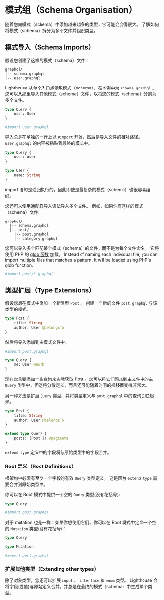 # 模式组（Schema Organisation）

随着您向模式（schema）中添加越来越多的类型，它可能会变得很大。
了解如何将模式（schema）拆分为多个文件并组织类型。

## 模式导入（Schema Imports）

假设您创建了这样的模式（schema）文件：

```
graphql/
|-- schema.graphql
|-- user.graphql
```

Lighthouse 从单个入口点读取模式（schema），在本例中为 `schema.graphql` 。
您可以从那里导入其他模式（schema）文件，以将您的模式（schema）分割为多个文件。

```graphql
type Query {
    user: User
}

#import user.graphql
```

导入总是在单独的一行上以 `#import` 开始，然后是导入文件的相对路径。
`user.graphql` 的内容被粘贴到最终的模式中。

```graphql
type Query {
    user: User
}

type User {
    name: String!
}
```

import 语句是递归执行的，因此即使是最复杂的模式（schema）也很容易组织。

您还可以使用通配符导入语法导入多个文件。
例如，如果你有这样的模式（schema）文件:

```
graphql/
  |-- schema.graphql
  |-- post/
    |-- post.graphql
    |-- category.graphql
```

您可以导入多个匹配某个模式（schema）的文件，而不是为每个文件命名。
它将使用 PHP 的 [glob 函数](http://php.net/manual/function.glob.php) 加载。
Instead of naming each individual file, you can import multiple files that matches a pattern.
It will be loaded using PHP's [glob function](https://php.net/manual/function.glob.php).

```graphql
#import post/*.graphql
```

## 类型扩展（Type Extensions）

假设您想在模式中添加一个新类型 `Post` 。
创建一个新的文件 `post.graphql` 与该类型的模式。

```graphql
type Post {
    title: String
    author: User @belongsTo
}
```

然后将导入添加到主模式文件中。

```graphql
#import post.graphql

type Query {
    me: User @auth
}
```

现在您需要添加一些查询来实际获取 Post 。您可以将它们添加到主文件中的主 `Query` 类型中，但这将分散定义，而且还可能随着时间的推移而变得非常大。

另一种方法是扩展 `Query` 类型，并将类型定义与 `post.graphql` 中的查询关联起来。

```graphql
type Post {
    title: String
    author: User @belongsTo
}

extend type Query {
    posts: [Post!]! @paginate
}
```

`extend type` 定义中的字段将与原始类型中的字段合并。

### Root 定义（Root Definitions）

根架构中必须有至少一个字段的有效 `Query` 类型定义。
这是因为 `extend type` 需要合并到原始类型中。

你可以在 Root 模式中提供一个空的 `Query` 类型(没有花括号):

```graphql
type Query

#import post.graphql
```

对于 mutation 也是一样：如果你想使用它们，你可以在 Root 模式中定义一个空的 `Mutation` 类型(没有花括号)：

```graphql
type Query

type Mutation

#import post.graphql
```

### 扩展其他类型（Extending other types）

除了对象类型，您还可以扩展 `input` 、 `interface` 和 `enum` 类型。
Lighthouse 会将字段(或值)与原始定义合并，并总是在最终的模式（schema）中生成单个类型。
